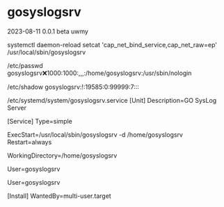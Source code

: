 # gosyslogsrv
2023-08-11  0.0.1 beta uwmy

systemctl daemon-reload
setcat 'cap_net_bind_service,cap_net_raw=ep' /usr/local/sbin/gosyslogsrv

/etc/passwd
gosyslogsrv:x:1000:1000:,,,:/home/gosyslogsrv:/usr/sbin/nologin

/etc/shadow
gosyslogsrv:!:19585:0:99999:7:::

/etc/systemd/system/gosyslogsrv.service 
[Unit]
Description=GO SysLog Server

[Service]
Type=simple

ExecStart=/usr/local/sbin/gosyslogsrv -d /home/gosyslogsrv
Restart=always

WorkingDirectory=/home/gosyslogsrv

User=gosyslogsrv

User=gosyslogsrv

[Install]
WantedBy=multi-user.target
